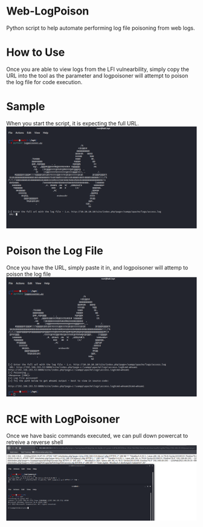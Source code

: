 # Web-LogPoison
Python script to help automate performing log file poisoning from web logs.

# How to Use
Once you are able to view logs from the LFI vulnearbility, simply copy the URL into the tool as the parameter and logpoisoner will attempt to poison the log file for code execution.


# Sample
When you start the script, it is expecting the full URL.
![Starting the Script](intro.png)


# Poison the Log File
Once you have the URL, simply paste it in, and logpoisoner will attemp to poison the log file
![Poisoning](example.png)

# RCE with LogPoisoner
Once we have basic commands executed, we can pull down powercat to retreive a reverse shell
![RCE](RCE.png)
